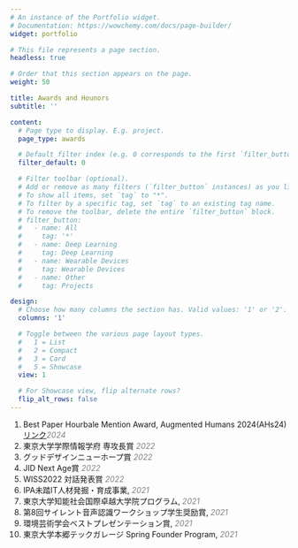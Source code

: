 ```yaml
---
# An instance of the Portfolio widget.
# Documentation: https://wowchemy.com/docs/page-builder/
widget: portfolio

# This file represents a page section.
headless: true

# Order that this section appears on the page.
weight: 50

title: Awards and Hounors
subtitle: ''

content:
  # Page type to display. E.g. project.
  page_type: awards

  # Default filter index (e.g. 0 corresponds to the first `filter_button` instance below).
  filter_default: 0

  # Filter toolbar (optional).
  # Add or remove as many filters (`filter_button` instances) as you like.
  # To show all items, set `tag` to "*".
  # To filter by a specific tag, set `tag` to an existing tag name.
  # To remove the toolbar, delete the entire `filter_button` block.
  # filter_button:
  #   - name: All
  #     tag: '*'
  #   - name: Deep Learning
  #     tag: Deep Learning
  #   - name: Wearable Devices
  #     tag: Wearable Devices
  #   - name: Other
  #     tag: Projects

design:
  # Choose how many columns the section has. Valid values: '1' or '2'.
  columns: '1'

  # Toggle between the various page layout types.
  #   1 = List
  #   2 = Compact
  #   3 = Card
  #   5 = Showcase
  view: 1

  # For Showcase view, flip alternate rows?
  flip_alt_rows: false
---
```

1. Best Paper Hourbale Mention Award, Augmented Humans 2024(AHs24) <a href="https://2024.augmented-humans.org/">リンク</a><span style="color: gray;">*2024*</span>
2. 東京大学学際情報学府 専攻長賞 <span style="color: gray;">*2022*</span>
3. グッドデザインニューホープ賞 <span style="color: gray;">*2022*</span>
4. JID Next Age賞 <span style="color: gray;">*2022*</span>
5. WISS2022 対話発表賞 <span style="color: gray;">*2022*</span>
6. IPA未踏IT人材発掘・育成事業, <span style="color: gray;">*2021*</span>
7. 東京大学知能社会国際卓越大学院プログラム, <span style="color: gray;">*2021*</span>
8. 第8回サイレント音声認識ワークショップ学生奨励賞, <span style="color: gray;">*2021*</span>
9. 環境芸術学会ベストプレゼンテーション賞, <span style="color: gray;">*2021*</span>
10.  東京大学本郷テックガレージ Spring Founder Program, <span style="color: gray;">*2021*</span>
